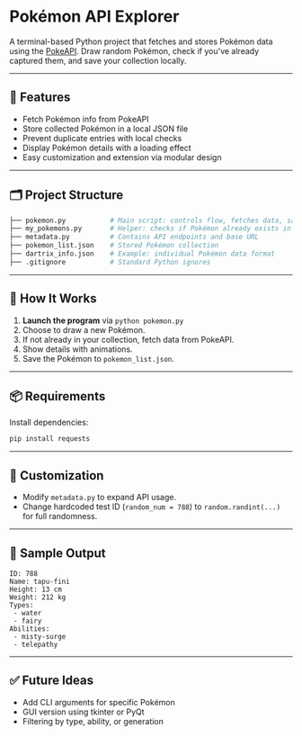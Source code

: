 # Pokémon API Explorer

A terminal-based Python project that fetches and stores Pokémon data using the [PokeAPI](https://pokeapi.co/). Draw random Pokémon, check if you've already captured them, and save your collection locally.

---

## 🚀 Features

- Fetch Pokémon info from PokeAPI
- Store collected Pokémon in a local JSON file
- Prevent duplicate entries with local checks
- Display Pokémon details with a loading effect
- Easy customization and extension via modular design

---

## 🗂 Project Structure

```bash
├── pokemon.py           # Main script: controls flow, fetches data, saves to file
├── my_pokemons.py       # Helper: checks if Pokémon already exists in collection
├── metadata.py          # Contains API endpoints and base URL
├── pokemon_list.json    # Stored Pokémon collection
├── dartrix_info.json    # Example: individual Pokémon data format
├── .gitignore           # Standard Python ignores
```

---

## 🧪 How It Works

1. **Launch the program** via `python pokemon.py`
2. Choose to draw a new Pokémon.
3. If not already in your collection, fetch data from PokeAPI.
4. Show details with animations.
5. Save the Pokémon to `pokemon_list.json`.

---

## 📦 Requirements

Install dependencies:

```bash
pip install requests
```

---

## 🔧 Customization

- Modify `metadata.py` to expand API usage.
- Change hardcoded test ID (`random_num = 788`) to `random.randint(...)` for full randomness.

---

## 📁 Sample Output

```
ID: 788
Name: tapu-fini
Height: 13 cm
Weight: 212 kg
Types:
 - water
 - fairy
Abilities:
 - misty-surge
 - telepathy
```

---

## ✅ Future Ideas

- Add CLI arguments for specific Pokémon
- GUI version using tkinter or PyQt
- Filtering by type, ability, or generation
